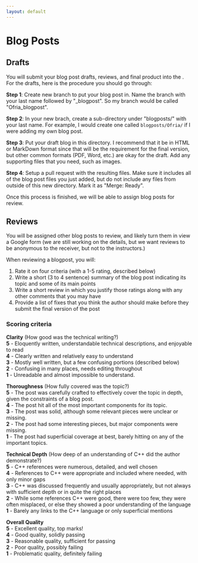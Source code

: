 ```yaml
---
layout: default
---
```


# Blog Posts

## Drafts

You will submit your blog post drafts, reviews, and final product into the .  For the drafts, here is the procedure you should go through:

**Step 1**: Create new branch to put your blog post in.  Name the branch with your last name followed by "_blogpost".  So my branch would be called "Ofria_blogpost".

**Step 2**: In your new brach, create a sub-directory under "blogposts/" with your last name.  For example, I would create one called `blogposts/Ofria/` if I were adding my own blog post.

**Step 3**: Put your draft blog in this directory.  I recommend that it be in HTML or MarkDown format since that will be the requirement for the final version, but other common formats (PDF, Word, etc.) are okay for the draft.  Add any supporting files that you need, such as images.

**Step 4**: Setup a pull request with the resulting files.  Make sure it includes all of the blog post files you just added, but do not include any files from outside of this new directory.  Mark it as "Merge: Ready".

Once this process is finished, we will be able to assign blog posts for review.

## Reviews

You will be assigned other blog posts to review, and likely turn them in view a Google form (we are still working on the details, but we want reviews to be anonymous to the receiver, but not to the instructors.)

When reviewing a blogpost, you will:
1. Rate it on four criteria (with a 1-5 rating, described below)
2. Write a short (3 to 4 sentence) summary of the blog post indicating its topic and some of its main points
3. Write a short review in which you justify those ratings along with any other comments that you may have
4. Provide a list of fixes that you think the author should make before they submit the final version of the post

### Scoring criteria

**Clarity** (How good was the technical writing?)<br>
**5** - Eloquently written, understandable technical descriptions,  and enjoyable to read<br>
**4** - Clearly written and relatively easy to understand<br>
**3** - Mostly well written, but a few confusing portions (described below)<br>
**2** - Confusing in many places, needs editing throughout<br>
**1** - Unreadable and almost impossible to understand.<br>

**Thoroughness** (How fully covered was the topic?)<br>
**5** - The post was carefully crafted to effectively cover the topic in depth, given the constraints of a blog post.<br>
**4** - The post hit all of the most important components for its topic.<br>
**3** - The post was solid, although some relevant pieces were unclear or missing.<br>
**2** - The post had some interesting pieces, but major components were missing.<br>
**1** - The post had superficial coverage at best, barely hitting on any of the important topics.<br>

**Technical Depth** (How deep of an understanding of C++ did the author demonstrate?)<br>
**5** - C++ references were numerous, detailed, and well chosen<br>
**4** - References to C++ were appropriate and included where needed, with only minor gaps<br>
**3** - C++ was discussed frequently and usually appropriately, but not always with sufficient depth or in quite the right places<br>
**2** - While some references C++ were good, there were too few, they were often misplaced, or else they showed a poor understanding of the language<br>
**1** - Barely any links to the C++ language or only superficial mentions<br>

**Overall Quality**<br>
**5** - Excellent quality, top marks!<br>
**4** - Good quality, solidly passing<br>
**3** - Reasonable quality, sufficient for passing<br>
**2** - Poor quality, possibly failing<br>
**1** - Problematic quality, definitely failing<br>

<!--
How would you rate the quality of your own review?
**5** - I feel like I am an expert in these topics and am fully confident in my review<br>
**4** - I am comfortable with these topics and believe my review is solid<br>
**3** - I am not completely comfortable in some of these topics, but still feel comfortable in my evaluation<br>
**2** - I did not fully understand the topics in this blog post, but feel my evaluation is still useful, if not perfect<br>
**1** - I felt like I was not able to produce a sufficiently informed review.<br>
-->